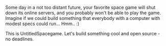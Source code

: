 Some day in a not too distant future, your favorite space game will shut down its online servers, and you probably won't be able to play the game. Imagine if we could build something that everybody with a computer with modest specs could run... Hmm.. :)

This is UntitledSpacegame. Let's build something cool and open source - no deadlines.
